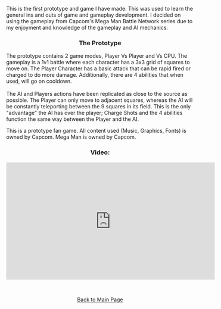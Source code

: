 <p>This is the first prototype and game I have made. This was used to learn the general ins and outs of game and gameplay development. I decided on using the gameplay from Capcom's Mega Man Battle Network series due to my enjoyment and knowledge of the gameplay and AI mechanics.</p>

<h3><p align="center">The Prototype</p></h3>

<p>The prototype contains 2 game modes, Player Vs Player and Vs CPU. The gameplay is a 1v1 battle where each character has a 3x3 grid of squares to move on. The Player Character has a basic attack that can be rapid fired or charged to do more damage. Additionally, there are 4 abilities that when used, will go on cooldown.<br>
<br>
The AI and Players actions have been replicated as close to the source as possible. The Player can only move to adjacent squares, whereas the AI will be constantly teleporting between the 9 squares in its field. This is the only "advantage" the AI has over the player; Charge Shots and the 4 abilities function the same way between the Player and the AI.</p>

<p>This is a prototype fan game. All content used (Music, Graphics, Fonts) is owned by Capcom. Mega Man is owned by Capcom.</p>

<h3><p align="center">Video:</p></h3>
<p align = "center"><iframe width="560" height="315" src="https://www.youtube.com/embed/Ph6Hncn1U4w" frameborder="0" allowfullscreen></iframe></p>

<br>
<p align="center"><a href="http://mvpet.github.io/">Back to Main Page</a></p>
